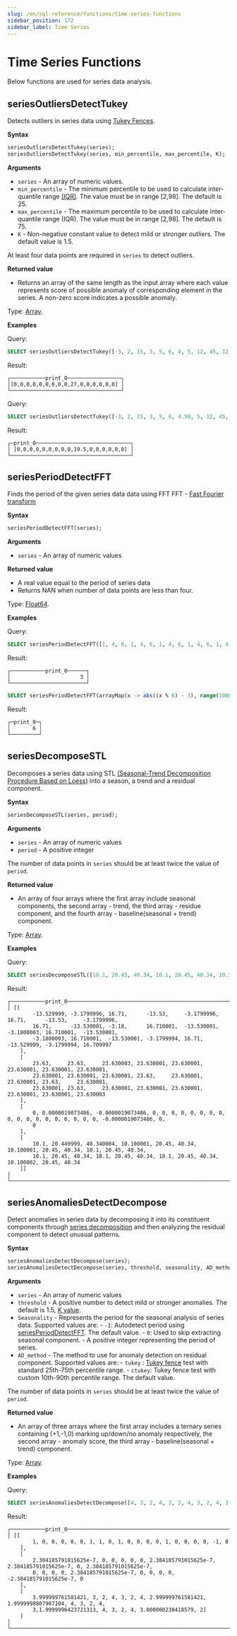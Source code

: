 ```yaml
---
slug: /en/sql-reference/functions/time-series-functions
sidebar_position: 172
sidebar_label: Time Series
---
```


# Time Series Functions

Below functions are used for series data analysis.

## seriesOutliersDetectTukey

Detects outliers in series data using [Tukey Fences](https://en.wikipedia.org/wiki/Outlier#Tukey%27s_fences).

**Syntax**

``` sql
seriesOutliersDetectTukey(series);
seriesOutliersDetectTukey(series, min_percentile, max_percentile, K);
```

**Arguments**

- `series` - An array of numeric values.
- `min_percentile` - The minimum percentile to be used to calculate inter-quantile range [(IQR)](https://en.wikipedia.org/wiki/Interquartile_range). The value must be in range [2,98]. The default is 25.
- `max_percentile` - The maximum percentile to be used to calculate inter-quantile range (IQR). The value must be in range [2,98]. The default is 75.
- `K` - Non-negative constant value to detect mild or stronger outliers. The default value is 1.5.

At least four data points are required in `series` to detect outliers.

**Returned value**

- Returns an array of the same length as the input array where each value represents score of possible anomaly of corresponding element in the series. A non-zero score indicates a possible anomaly.

Type: [Array](../../sql-reference/data-types/array.md).

**Examples**

Query:

``` sql
SELECT seriesOutliersDetectTukey([-3, 2, 15, 3, 5, 6, 4, 5, 12, 45, 12, 3, 3, 4, 5, 6]) AS print_0;
```

Result:

``` text
┌───────────print_0─────────────────┐
│[0,0,0,0,0,0,0,0,0,27,0,0,0,0,0,0] │
└───────────────────────────────────┘
```

Query:

``` sql
SELECT seriesOutliersDetectTukey([-3, 2, 15, 3, 5, 6, 4.50, 5, 12, 45, 12, 3.40, 3, 4, 5, 6], 20, 80, 1.5) AS print_0;
```

Result:

``` text
┌─print_0──────────────────────────────┐
│ [0,0,0,0,0,0,0,0,0,19.5,0,0,0,0,0,0] │
└──────────────────────────────────────┘
```

## seriesPeriodDetectFFT

Finds the period of the given series data data using FFT
FFT - [Fast Fourier transform](https://en.wikipedia.org/wiki/Fast_Fourier_transform)

**Syntax**

``` sql
seriesPeriodDetectFFT(series);
```

**Arguments**

- `series` - An array of numeric values

**Returned value**

- A real value equal to the period of series data
- Returns NAN when number of data points are less than four.

Type: [Float64](../../sql-reference/data-types/float.md).

**Examples**

Query:

``` sql
SELECT seriesPeriodDetectFFT([1, 4, 6, 1, 4, 6, 1, 4, 6, 1, 4, 6, 1, 4, 6, 1, 4, 6, 1, 4, 6]) AS print_0;
```

Result:

``` text
┌───────────print_0──────┐
│                      3 │
└────────────────────────┘
```

``` sql
SELECT seriesPeriodDetectFFT(arrayMap(x -> abs((x % 6) - 3), range(1000))) AS print_0;
```

Result:

``` text
┌─print_0─┐
│       6 │
└─────────┘
```

## seriesDecomposeSTL

Decomposes a series data using STL [(Seasonal-Trend Decomposition Procedure Based on Loess)](https://www.wessa.net/download/stl.pdf) into a season, a trend and a residual component. 

**Syntax**

``` sql
seriesDecomposeSTL(series, period);
```

**Arguments**

- `series` - An array of numeric values
- `period` - A positive integer

The number of data points in `series` should be at least twice the value of `period`.

**Returned value**

- An array of four arrays where the first array include seasonal components, the second array - trend,
the third array - residue component, and the fourth array - baseline(seasonal + trend) component.

Type: [Array](../../sql-reference/data-types/array.md).

**Examples**

Query:

``` sql
SELECT seriesDecomposeSTL([10.1, 20.45, 40.34, 10.1, 20.45, 40.34, 10.1, 20.45, 40.34, 10.1, 20.45, 40.34, 10.1, 20.45, 40.34, 10.1, 20.45, 40.34, 10.1, 20.45, 40.34, 10.1, 20.45, 40.34], 3) AS print_0;
```

Result:

``` text
┌───────────print_0──────────────────────────────────────────────────────────────────────────────────────────────────────┐
│ [[
        -13.529999, -3.1799996, 16.71,      -13.53,     -3.1799996, 16.71,      -13.53,     -3.1799996,
        16.71,      -13.530001, -3.18,      16.710001,  -13.530001, -3.1800003, 16.710001,  -13.530001,
        -3.1800003, 16.710001,  -13.530001, -3.1799994, 16.71,      -13.529999, -3.1799994, 16.709997
    ],
    [
        23.63,     23.63,     23.630003, 23.630001, 23.630001, 23.630001, 23.630001, 23.630001,
        23.630001, 23.630001, 23.630001, 23.63,     23.630001, 23.630001, 23.63,     23.630001,
        23.630001, 23.63,     23.630001, 23.630001, 23.630001, 23.630001, 23.630001, 23.630003
    ],
    [
        0, 0.0000019073486, -0.0000019073486, 0, 0, 0, 0, 0, 0, 0, 0, 0, 0, 0, 0, 0, 0, 0, 0, 0, 0, -0.0000019073486, 0,
        0
    ],
    [
        10.1, 20.449999, 40.340004, 10.100001, 20.45, 40.34, 10.100001, 20.45, 40.34, 10.1, 20.45, 40.34,
        10.1, 20.45, 40.34, 10.1, 20.45, 40.34, 10.1, 20.45, 40.34, 10.100002, 20.45, 40.34
    ]]                                                                                                                   │
└────────────────────────────────────────────────────────────────────────────────────────────────────────────────────────┘
```

## seriesAnomaliesDetectDecompose

Detect anomalies in series data by decomposing it into its constituent components through [series decomposition](#seriesDecomposeSTL) and then analyzing the residual component to detect unusual patterns.

**Syntax**

``` sql
seriesAnomaliesDetectDecompose(series);
seriesAnomaliesDetectDecompose(series, threshold, seasonality, AD_method);
```

**Arguments**

- `series` - An array of numeric values
- `threshold` - A positive number to detect mild or stronger anomalies. The default is 1.5, [K value](https://en.wikipedia.org/wiki/Outlier#Tukey's_fences).
- `Seasonality` - Represents the period for the seasonal analysis of series data. Supported values are:
                - `-1`: Autodetect period using [seriesPeriodDetectFFT](#seriesPeriodDetectFFT). The default value.
                - `0`: Used to skip extracting seasonal component.
                - A positive integer representing the period of series.
- `AD_method` - The method to use for anomaly detection on residual component. Supported values are:
                - `tukey` : [Tukey fence](#seriesoutliersdetecttukey) test with standard 25th-75th percentile range.
                - `ctukey`: Tukey fence test with custom 10th-90th percentile range. The default value.

The number of data points in `series` should be at least twice the value of `period`.

**Returned value**

- An array of three arrays where the first array includes a ternary series containing (+1,-1,0) marking up/down/no anomaly respectively, the second array - anomaly score,
the third array - baseline(seasonal + trend) component.

Type: [Array](../../sql-reference/data-types/array.md).

**Examples**

Query:

``` sql
SELECT seriesAnomaliesDetectDecompose([4, 3, 2, 4, 3, 2, 4, 3, 2, 4, 3, 2, 4, 3, 2, 4, 3, 2, 4, 3, 2], 1.5, -1, 'tukey') AS print_0;
```

Result:

``` text
┌───────────print_0─────────────────────────────────────────────────────────────────────────────────────────────────────┐
│ [[
        1, 0, 0, 0, 0, 0, 1, 1, 0, 1, 0, 0, 0, 0, 1, 0, 0, 0, 0, -1, 0
    ],
    [
        2.384185791015625e-7, 0, 0, 0, 0, 0, 2.384185791015625e-7, 2.384185791015625e-7, 0, 2.384185791015625e-7,
        0, 0, 0, 0, 2.384185791015625e-7, 0, 0, 0, 0, -2.384185791015625e-7, 0
    ],
    [
        3.999999761581421, 3, 2, 4, 3, 2, 4, 2.999999761581421, 1.9999998807907104, 4, 3, 2, 4,
        3,1.9999996423721313, 4, 3, 2, 4, 3.000000238418579, 2]
    ]                                                                                                                   │
└───────────────────────────────────────────────────────────────────────────────────────────────────────────────────────┘
```
